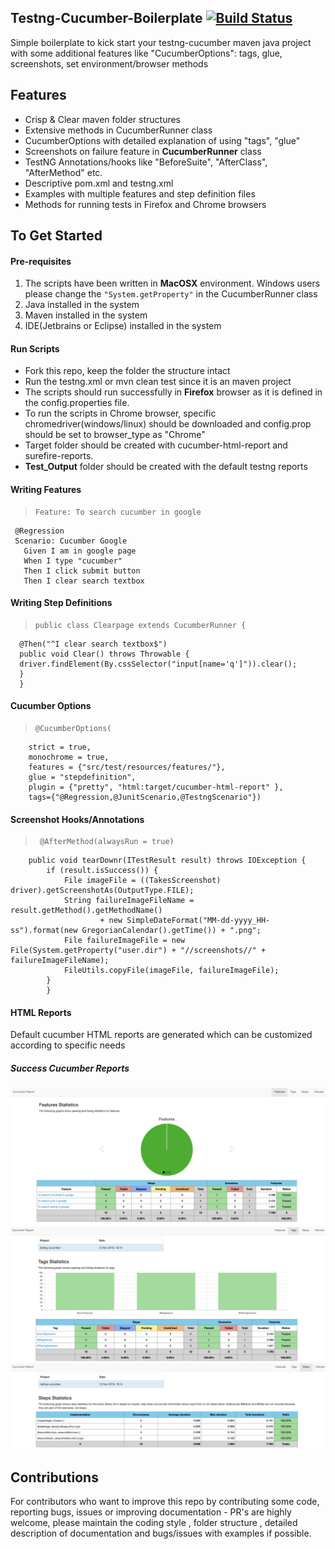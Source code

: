 ## Testng-Cucumber-Boilerplate  [![Build Status](https://travis-ci.org/igniteram/testng-cucumber.svg?branch=master)](https://travis-ci.org/igniteram/testng-cucumber)
Simple boilerplate to kick start your testng-cucumber maven java project with some additional features like "CucumberOptions": tags, glue, screenshots, set environment/browser methods
## Features
* Crisp & Clear maven folder structures
* Extensive methods in CucumberRunner class
* CucumberOptions with detailed explanation of using "tags", "glue"
* Screenshots on failure feature in **CucumberRunner** class
* TestNG Annotations/hooks like "BeforeSuite", "AfterClass", "AfterMethod" etc.
* Descriptive pom.xml and testng.xml
* Examples with multiple features and step definition files
* Methods for running tests in Firefox and Chrome browsers

## To Get Started

#### Pre-requisites
1. The scripts have been written in **MacOSX** environment. Windows users please change the ```"System.getProperty"``` in the CucumberRunner class
2. Java installed in the system
3. Maven installed in the system
4. IDE(Jetbrains or Eclipse) installed in the system

#### Run Scripts
* Fork this repo, keep the folder the structure intact
* Run the testng.xml or mvn clean test since it is an maven project
* The scripts should run successfully in **Firefox** browser as it is defined in the config.properties file.
* To run the scripts in Chrome browser, specific chromedriver(windows/linux) should be downloaded and config.prop should be set to browser_type as "Chrome"
* Target folder should be created with cucumber-html-report and surefire-reports.
* **Test_Output** folder should be created with the default testng reports

#### Writing Features
>     Feature: To search cucumber in google
     @Regression
     Scenario: Cucumber Google
       Given I am in google page
       When I type "cucumber"
       Then I click submit button
       Then I clear search textbox

#### Writing Step Definitions
>     public class Clearpage extends CucumberRunner {
      @Then("^I clear search textbox$")
      public void Clear() throws Throwable {
      driver.findElement(By.cssSelector("input[name='q']")).clear();
      }
      }

#### Cucumber Options
>     @CucumberOptions(
      	strict = true,
      	monochrome = true,
      	features = {"src/test/resources/features/"},
      	glue = "stepdefinition",
      	plugin = {"pretty", "html:target/cucumber-html-report" },
      	tags={"@Regression,@JunitScenario,@TestngScenario"})

#### Screenshot Hooks/Annotations
>      @AfterMethod(alwaysRun = true)
     	public void tearDownr(ITestResult result) throws IOException {
     		if (result.isSuccess()) {
     			File imageFile = ((TakesScreenshot) driver).getScreenshotAs(OutputType.FILE);
     			String failureImageFileName = result.getMethod().getMethodName()
     					+ new SimpleDateFormat("MM-dd-yyyy_HH-ss").format(new GregorianCalendar().getTime()) + ".png";
     			File failureImageFile = new File(System.getProperty("user.dir") + "//screenshots//" + failureImageFileName);
     			FileUtils.copyFile(imageFile, failureImageFile);
     		}
     		}

#### HTML Reports
Default cucumber HTML reports are generated which can be customized according to specific needs
##### Success Cucumber Reports

![report1](./images/report1.png)
![report2](./images/report2.png)
![report3](./images/report3.png)



## Contributions
For contributors who want to improve this repo by contributing some code, reporting bugs, issues or improving documentation - PR's are highly welcome, please maintain the coding style , folder structure , detailed description of documentation and bugs/issues with examples if possible.